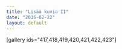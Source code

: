 ```yaml
---
title: "Lisää kuvia II"
date: "2015-02-22"
layout: default
---
```


\[gallery ids="417,418,419,420,421,422,423"\]
